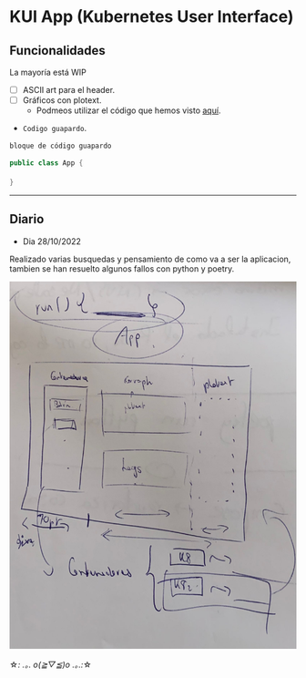 # KUI App (Kubernetes User Interface)

## Funcionalidades

La mayoría está WIP

- [ ] ASCII art para el header.
- [ ] Gráficos con plotext.
  - Podmeos utilizar el código que hemos visto [aquí](https://github.com/mle-infrastructure/mle-monitor/blob/main/mle_monitor/dashboard/components/plots.py).
- `Codigo guapardo`.


```
bloque de código guapardo
```

```java
public class App {

}
```

---

## Diario

- Dia 28/10/2022

Realizado varias busquedas y pensamiento de como va a ser la aplicacion, tambien se han resuelto algunos fallos con python y poetry.

![ijkjkjkkj](./img/UserInterface.jpeg)


☆*: .｡. o(≧▽≦)o .｡.:*☆
